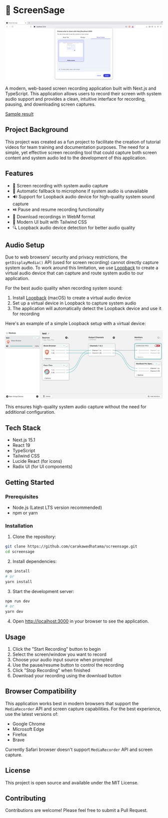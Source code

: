 # 🎥 ScreenSage

![ScreenSage](assets/image/default.png)

A modern, web-based screen recording application built with Next.js and TypeScript. This application allows users to record their screen with system audio support and provides a clean, intuitive interface for recording, pausing, and downloading screen captures.

[Sample result](assets/image/sample-recording.webm)

## Project Background

This project was created as a fun project to facilitate the creation of tutorial videos for team training and documentation purposes. The need for a simple, yet effective screen recording tool that could capture both screen content and system audio led to the development of this application.

## Features

- 🎥 Screen recording with system audio capture
- 🎤 Automatic fallback to microphone if system audio is unavailable
- 🔊 Support for Loopback audio device for high-quality system sound capture
- ⏯️ Pause and resume recording functionality
- 💾 Download recordings in WebM format
- 🎨 Modern UI built with Tailwind CSS
- 🔍 Loopback audio device detection for better audio quality

## Audio Setup

Due to web browsers' security and privacy restrictions, the `getDisplayMedia()` API (used for screen recording) cannot directly capture system audio. To work around this limitation, we use [Loopback](https://rogueamoeba.com/loopback/) to create a virtual audio device that can capture and route system audio to our application.

For the best audio quality when recording system sound:

1. Install [Loopback](https://rogueamoeba.com/loopback/) (macOS) to create a virtual audio device
2. Set up a virtual device in Loopback to capture system audio
3. The application will automatically detect the Loopback device and use it for recording

Here's an example of a simple Loopback setup with a virtual device:

![Loopback Setup Example](assets/image/loopback-home-sample.png)

This ensures high-quality system audio capture without the need for additional configuration.

## Tech Stack

- Next.js 15.1
- React 19
- TypeScript
- Tailwind CSS
- Lucide React (for icons)
- Radix UI (for UI components)

## Getting Started

### Prerequisites

- Node.js (Latest LTS version recommended)
- npm or yarn

### Installation

1. Clone the repository:
```bash
git clone https://github.com/carakawedhatama/screensage.git
cd screensage
```

2. Install dependencies:
```bash
npm install
# or
yarn install
```

3. Start the development server:
```bash
npm run dev
# or
yarn dev
```

4. Open [http://localhost:3000](http://localhost:3000) in your browser to see the application.

## Usage

1. Click the "Start Recording" button to begin
2. Select the screen/window you want to record
3. Choose your audio input source when prompted
4. Use the pause/resume button to control the recording
5. Click "Stop Recording" when finished
6. Download your recording using the download button

## Browser Compatibility

This application works best in modern browsers that support the `MediaRecorder` API and screen capture capabilities. For the best experience, use the latest versions of:

- Google Chrome
- Microsoft Edge
- Firefox
- Brave

Currently Safari browser doesn't support `MediaRecorder` API and screen capture.

## License

This project is open source and available under the MIT License.

## Contributing

Contributions are welcome! Please feel free to submit a Pull Request.

